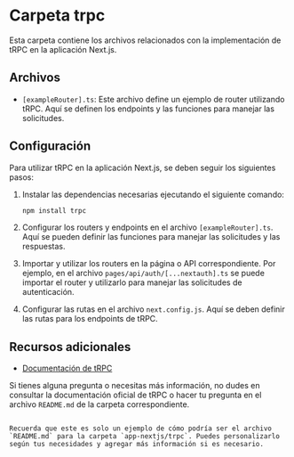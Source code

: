 # Carpeta trpc

Esta carpeta contiene los archivos relacionados con la implementación de tRPC en la aplicación Next.js.

## Archivos

- `[exampleRouter].ts`: Este archivo define un ejemplo de router utilizando tRPC. Aquí se definen los endpoints y las funciones para manejar las solicitudes.

## Configuración

Para utilizar tRPC en la aplicación Next.js, se deben seguir los siguientes pasos:

1. Instalar las dependencias necesarias ejecutando el siguiente comando:

   ```bash
   npm install trpc
   ```

2. Configurar los routers y endpoints en el archivo `[exampleRouter].ts`. Aquí se pueden definir las funciones para manejar las solicitudes y las respuestas.

3. Importar y utilizar los routers en la página o API correspondiente. Por ejemplo, en el archivo `pages/api/auth/[...nextauth].ts` se puede importar el router y utilizarlo para manejar las solicitudes de autenticación.

4. Configurar las rutas en el archivo `next.config.js`. Aquí se deben definir las rutas para los endpoints de tRPC.

## Recursos adicionales

- [Documentación de tRPC](https://trpc.io/docs/introduction)

Si tienes alguna pregunta o necesitas más información, no dudes en consultar la documentación oficial de tRPC o hacer tu pregunta en el archivo `README.md` de la carpeta correspondiente.
```

Recuerda que este es solo un ejemplo de cómo podría ser el archivo `README.md` para la carpeta `app-nextjs/trpc`. Puedes personalizarlo según tus necesidades y agregar más información si es necesario.